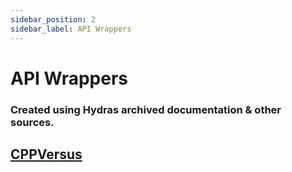 ```yaml
---
sidebar_position: 2
sidebar_label: API Wrappers
---
```


# API Wrappers
### Created using Hydras archived documentation & other sources.

## [CPPVersus](./CPPVersus/Installation/index.md)
